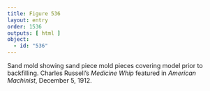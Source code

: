 ```yaml
---
title: Figure 536
layout: entry
order: 1536
outputs: [ html ]
object:
  - id: "536"
---
```


Sand mold showing sand piece mold pieces covering model prior to backfilling. Charles Russell’s *Medicine Whip* featured in *American Machinist*, December 5, 1912.
